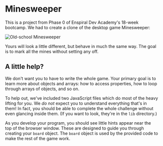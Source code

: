 # Minesweeper

This is a project from Phase 0 of Enspiral Dev Academy's 18-week bootcamp. We had to create a clone of the desktop game Minesweeper:

![Old-school Minesweeper](minesweeper.jpg)

Yours will look a little different, but behave in much the same way. The goal is to mark all the mines without setting any off.


## A little help?

We don't want you to have to write the whole game. Your primary goal is to learn more about objects and arrays: how to access properties, how to loop through arrays of objects, and so on.

To help out, we've included two JavaScript files which do most of the heavy lifting for you. We _do not_ expect you to understand everything that's in them! In fact, you should be able to complete the whole challenge without even glancing inside them. (If you want to look, they're in the `lib` directory.)

As you develop your program, you should see little hints appear near the top of the browser window. These are designed to guide you through creating your `board` object. The `board` object is used by the provided code to make the rest of the game work.

